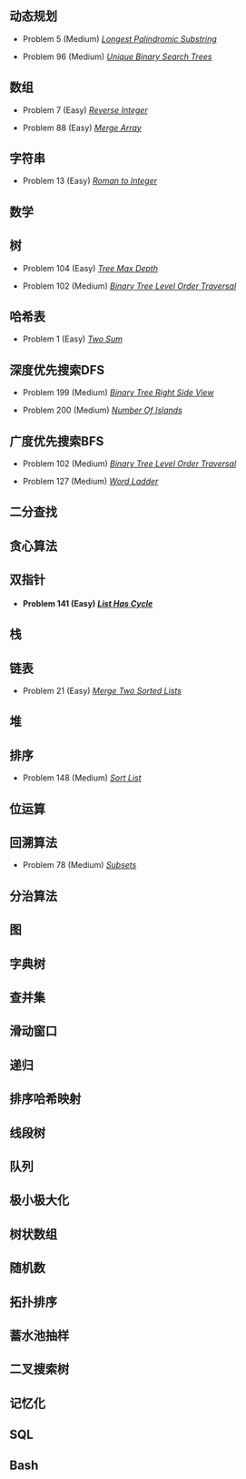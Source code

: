 
## 动态规划

* Problem 5 (Medium) [*Longest Palindromic Substring*](https://github.com/Peefy/PeefyLeetCode/blob/master/doc/1-100/5.LongestPalindromicSubstring/README.md) 

* Problem 96 (Medium) [*Unique Binary Search Trees*](https://github.com/Peefy/PeefyLeetCode/blob/master/doc/1-100/96.UniqueBinarySearchTrees/README.md) 

## 数组

* Problem 7 (Easy) [*Reverse Integer*](https://github.com/Peefy/PeefyLeetCode/blob/master/doc/1-100/7.ReverseInteger/README.md)

* Problem 88 (Easy) [*Merge Array*](https://github.com/Peefy/PeefyLeetCode/blob/master/doc/1-100/88.MergeArray/README.md)

## 字符串

* Problem 13 (Easy) [*Roman to Integer*](https://github.com/Peefy/PeefyLeetCode/blob/master/doc/1-100/13.RomantoInteger/README.md)

## 数学

## 树

* Problem 104 (Easy) [*Tree Max Depth*](https://github.com/Peefy/PeefyLeetCode/blob/master/doc/101-200/104.TreeMaxDepth/README.md)

* Problem 102 (Medium) [*Binary Tree Level Order Traversal*](https://github.com/Peefy/PeefyLeetCode/blob/master/doc/101-200/102.BinaryTreeLevelOrderTraversal/README.md)

## 哈希表

* Problem 1 (Easy) [*Two Sum*](https://github.com/Peefy/PeefyLeetCode/blob/master/doc/1-100/1.TwoSum/README.md)

## 深度优先搜索DFS

* Problem 199 (Medium) [*Binary Tree Right Side View*](https://github.com/Peefy/PeefyLeetCode/blob/master/doc/101-200/199.BinaryTreeRightSideView/README.md)

* Problem 200 (Medium) [*Number Of Islands*](https://github.com/Peefy/PeefyLeetCode/blob/master/doc/101-200/200.NumberOfIslands/README.md)

## 广度优先搜索BFS

* Problem 102 (Medium) [*Binary Tree Level Order Traversal*](https://github.com/Peefy/PeefyLeetCode/blob/master/doc/101-200/102.BinaryTreeLevelOrderTraversal/README.md)

* Problem 127 (Medium) [*Word Ladder*](https://github.com/Peefy/PeefyLeetCode/blob/master/doc/101-200/127.WordLadder/README.md)

## 二分查找

## 贪心算法

## 双指针

* #### Problem 141 (Easy) [*List Has Cycle*](https://github.com/Peefy/PeefyLeetCode/blob/master/doc/101-200/141.ListHasCycle/README.md) 

## 栈

## 链表

* Problem 21 (Easy) [*Merge Two Sorted Lists*](https://github.com/Peefy/PeefyLeetCode/blob/master/doc/1-100/21.MergeTwoSortedLists/README.md)

## 堆

## 排序

* Problem 148 (Medium) [*Sort List*](https://github.com/Peefy/PeefyLeetCode/blob/master/doc/101-200/148.SortList/README.md)

## 位运算

## 回溯算法

* Problem 78 (Medium) [*Subsets*](https://github.com/Peefy/PeefyLeetCode/blob/master/doc/1-100/78.Subsets/README.md) 

## 分治算法

## 图

## 字典树

## 查并集

## 滑动窗口

## 递归

## 排序哈希映射

## 线段树

## 队列

## 极小极大化

## 树状数组

## 随机数

## 拓扑排序

## 蓄水池抽样

## 二叉搜索树

## 记忆化

## SQL

## Bash
